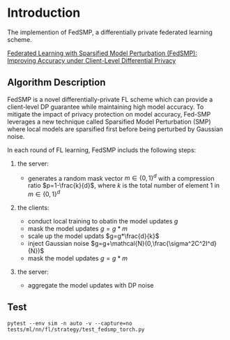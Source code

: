 # Introduction

The implemention of FedSMP, a differentially private federated learning scheme.

[Federated Learning with Sparsified Model Perturbation (FedSMP): Improving Accuracy under Client-Level Differential Privacy](https://ieeexplore.ieee.org/abstract/document/10360319/)

## Algorithm Description

FedSMP is a novel differentially-private FL scheme which can provide a client-level DP guarantee while maintaining high model accuracy. To mitigate the impact of privacy protection on model accuracy, Fed-SMP leverages a new technique called Sparsified Model Perturbation (SMP) where local models are sparsified first before being perturbed by Gaussian noise.

In each round of FL learning, FedSMP includs the following steps:

1. the server:

    - generates a random mask vector $m\in\{0,1\}^d$ with a compression ratio $p=1-\frac{k}{d}$, where $k$ is the total number of element $1$ in $m\in\{0,1\}^d$

2. the clients:

    - conduct local training to obatin the model updates $g$
    - mask the model updates $g=g*m$
    - scale up the model updats $g=g*\frac{d}{k}$
    - inject Gaussian noise $g=g+\mathcal{N}(0,\frac{\sigma^2C^2I^d}{N})$
    - mask the model updates $g=g*m$

3. the server:
    - aggregate the model updates with DP noise

## Test

`pytest --env sim -n auto -v --capture=no tests/ml/nn/fl/strategy/test_fedsmp_torch.py`

